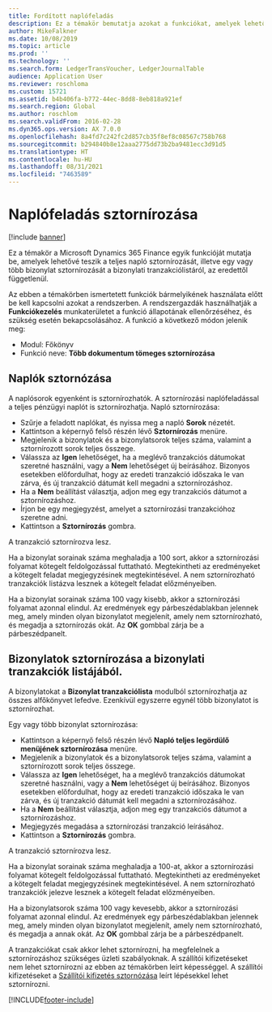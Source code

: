 ```yaml
---
title: Fordított naplófeladás
description: Ez a témakör bemutatja azokat a funkciókat, amelyek lehetővé teszik a bizonylatok sztornírozását a bizonylati tranzakciólistáról vagy a pénzügyi naplókból.
author: MikeFalkner
ms.date: 10/08/2019
ms.topic: article
ms.prod: ''
ms.technology: ''
ms.search.form: LedgerTransVoucher, LedgerJournalTable
audience: Application User
ms.reviewer: roschloma
ms.custom: 15721
ms.assetid: b4b406fa-b772-44ec-8dd8-8eb818a921ef
ms.search.region: Global
ms.author: roschlom
ms.search.validFrom: 2016-02-28
ms.dyn365.ops.version: AX 7.0.0
ms.openlocfilehash: 8a4fd7c242fc2d857cb35f8ef8c08567c758b768
ms.sourcegitcommit: b294840b8e12aaa2775dd73b2ba9481ecc3d91d5
ms.translationtype: HT
ms.contentlocale: hu-HU
ms.lasthandoff: 08/31/2021
ms.locfileid: "7463589"
---
```

# <a name="reverse-journal-posting"></a>Naplófeladás sztornírozása

[!include [banner](../includes/banner.md)]

Ez a témakör a Microsoft Dynamics 365 Finance egyik funkcióját mutatja be, amelyek lehetővé teszik a teljes napló sztornírozását, illetve egy vagy több bizonylat sztornírozását a bizonylati tranzakciólistáról, az eredettől függetlenül. 

Az ebben a témakörben ismertetett funkciók bármelyikének használata előtt be kell kapcsolni azokat a rendszerben. A rendszergazdák használhatják a **Funkciókezelés** munkaterületet a funkció állapotának ellenőrzéséhez, és szükség esetén bekapcsolásához. A funkció a következő módon jelenik meg:
 - Modul: Főkönyv
 - Funkció neve: **Több dokumentum tömeges sztornírozása**

## <a name="reversing-journals"></a>Naplók sztornózása

A naplósorok egyenként is sztornírozhatók. A sztornírozási naplófeladással a teljes pénzügyi naplót is sztornírozhatja. Napló sztornírozása: 

- Szűrje a feladott naplókat, és nyissa meg a napló **Sorok** nézetét.
- Kattintson a képernyő felső részén lévő **Sztornírozás** menüre.
- Megjelenik a bizonylatok és a bizonylatsorok teljes száma, valamint a sztornírozott sorok teljes összege.
- Válassza az **Igen** lehetőséget, ha a meglévő tranzakciós dátumokat szeretné használni, vagy a **Nem** lehetőséget új beírásához. Bizonyos esetekben előfordulhat, hogy az eredeti tranzakció időszaka le van zárva, és új tranzakció dátumát kell megadni a sztornírozáshoz.
- Ha a **Nem** beállítást választja, adjon meg egy tranzakciós dátumot a sztornírozáshoz. 
- Írjon be egy megjegyzést, amelyet a sztornírozási tranzakcióhoz szeretne adni.
- Kattintson a **Sztornírozás** gombra.

A tranzakció sztornírozva lesz. 

Ha a bizonylat sorainak száma meghaladja a 100 sort, akkor a sztornírozási folyamat kötegelt feldolgozással futtatható. Megtekintheti az eredményeket a kötegelt feladat megjegyzésinek megtekintésével. A nem sztornírozható tranzakciók listázva lesznek a kötegelt feladat előzményeiben.

Ha a bizonylat sorainak száma 100 vagy kisebb, akkor a sztornírozási folyamat azonnal elindul. Az eredmények egy párbeszédablakban jelennek meg, amely minden olyan bizonylatot megjelenít, amely nem sztornírozható, és megadja a sztornírozás okát. Az **OK** gombbal zárja be a párbeszédpanelt.

## <a name="reversing-vouchers-from-the-voucher-transaction-list"></a>Bizonylatok sztornírozása a bizonylati tranzakciók listájából. 

A bizonylatokat a **Bizonylat tranzakciólista** modulból sztornírozhatja az összes alfőkönyvet lefedve. Ezenkívül egyszerre egynél több bizonylatot is sztornírozhat. 

Egy vagy több bizonylat sztornírozása: 

- Kattintson a képernyő felső részén lévő **Napló teljes legördülő menüjének sztornírozása** menüre.
- Megjelenik a bizonylatok és a bizonylatsorok teljes száma, valamint a sztornírozott sorok teljes összege.
- Válassza az **Igen** lehetőséget, ha a meglévő tranzakciós dátumokat szeretné használni, vagy a **Nem** lehetőséget új beírásához. Bizonyos esetekben előfordulhat, hogy az eredeti tranzakció időszaka le van zárva, és új tranzakció dátumát kell megadni a sztornírozásához.
- Ha a **Nem** beállítást választja, adjon meg egy tranzakciós dátumot a sztornírozáshoz. 
- Megjegyzés megadása a sztornírozási tranzakció leírásához.
- Kattintson a **Sztornírozás** gombra.

A tranzakció sztornírozva lesz. 

Ha a bizonylat sorainak száma meghaladja a 100-at, akkor a sztornírozási folyamat kötegelt feldolgozással futtatható. Megtekintheti az eredményeket a kötegelt feladat megjegyzésinek megtekintésével. A nem sztornírozható tranzakciók jelezve lesznek a kötegelt feladat előzményeiben.

Ha a bizonylatsorok száma 100 vagy kevesebb, akkor a sztornírozási folyamat azonnal elindul. Az eredmények egy párbeszédablakban jelennek meg, amely minden olyan bizonylatot megjelenít, amely nem sztornírozható, és megadja a annak okát. Az **OK** gombbal zárja be a párbeszédpanelt.

A tranzakciókat csak akkor lehet sztornírozni, ha megfelelnek a sztornírozáshoz szükséges üzleti szabályoknak. A szállítói kifizetéseket nem lehet sztornírozni az ebben az témakörben leírt képességgel. A szállítói kifizetéseket a [Szállítói kifizetés sztornózása](../accounts-payable/reverse-vendor-payment.md) leírt lépésekkel lehet sztornírozni.



[!INCLUDE[footer-include](../../includes/footer-banner.md)]
